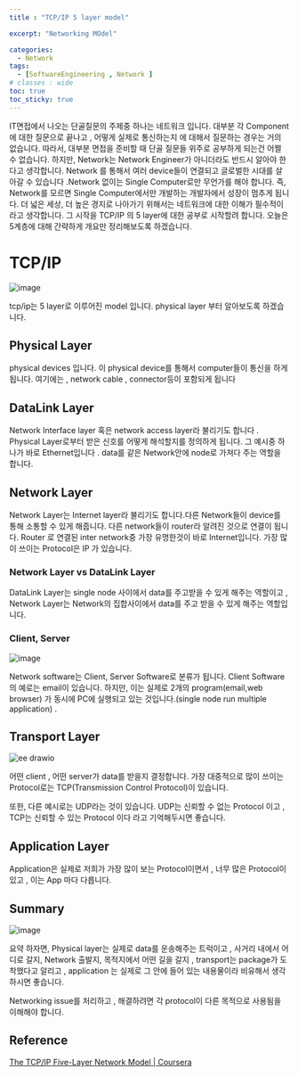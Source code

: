 ```yaml
---
title : "TCP/IP 5 layer model"

excerpt: "Networking MOdel"

categories:
  - Network
tags:
  - [SoftwareEngineering , Network ]
# classes : wide
toc: true
toc_sticky: true
---
```

IT면접에서 나오는 단골질문의 주제중 하나는 네트워크 입니다. 대부분 각 Component 에 대한 질문으로 끝나고 , 어떻게 실제로 통신하는지 에 대해서 질문하는 경우는 거의 없습니다. 따라서, 대부분 면접을 준비할 때 단골 질문들 위주로 공부하게 되는건 어쩔 수 없습니다. 하지만, Network는 Network Engineer가 아니더라도 반드시 알아야 한다고 생각합니다. Network 를 통해서 여러 device들이 연결되고 글로벌한 시대를  살아갈 수 있습니다 .Network 없이는 Single Computer로만 무언가를 해야 합니다. 즉, Network를 모르면 Single Computer에서만 개발하는 개발자에서 성장이 멈추게 됩니다. 더 넓은 세상, 더 높은 경지로 나아가기 위해서는 네트워크에 대한 이해가 필수적이라고 생각합니다. 그 시작을 TCP/IP 의 5 layer에 대한 공부로 시작할려 합니다. 오늘은 5계층에 대해 간략하게 개요만 정리해보도록 하겠습니다.

# TCP/IP

![image](https://user-images.githubusercontent.com/50165842/151263810-3d8975d7-ffee-42da-82cb-687e3fe391ee.png)

tcp/ip는 5 layer로 이루어진 model 입니다. physical layer 부터 알아보도록 하겠습니다. 

## Physical Layer

physical devices 입니다. 이 physical device를 통해서 computer들이 통신을 하게 됩니다. 여기에는 , network cable , connector등이 포함되게 됩니다 

## DataLink Layer

Network Interface layer 혹은 network access layer라 불리기도 합니다 . Physical Layer로부터 받은 신호를 어떻게 해석할지를 정의하게 됩니다.  그 예시중 하나가 바로 Ethernet입니다 . data를 같은 Network안에 node로 가져다 주는 역할을 합니다.

## Network Layer

Network Layer는 Internet layer라 불리기도 합니다.다른 Network들이 device를 통해 소통할 수 있게 해줍니다. 다른 network들이 router라 알려진 것으로 연결이 됩니다. Router 로 연결된 inter network중 가장 유명한것이 바로 Internet입니다. 가장 많이 쓰이는 Protocol은 IP 가 있습니다.

### Network Layer vs DataLink Layer

DataLink Layer는 single node 사이에서 data를 주고받을 수 있게 해주는 역할이고 , Network Layer는 Network의 집합사이에서 data를 주고 받을 수 있게 해주는 역할입니다.

### Client, Server

![image](https://user-images.githubusercontent.com/50165842/151264698-f57663b7-d5c2-4ac7-99e7-1abb4a18e626.png)

Network software는  Client, Server Software로 분류가 됩니다. Client Software의 예로는 email이 있습니다. 하지만, 이는 실제로 2개의 program(email,web browser) 가 동시에 PC에 실행되고 있는 것입니다.(single node run multiple application) . 

## Transport Layer

![ee drawio](https://user-images.githubusercontent.com/50165842/151265533-a45ade52-3b7f-4310-ada1-17319817db1d.png)

어떤 client , 어떤 server가 data를 받을지 결정합니다. 가장 대중적으로 많이 쓰이는 Protocol로는 TCP(Transmission Control Protocol)이 있습니다.

또한, 다른 예시로는 UDP라는 것이 있습니다. UDP는 신뢰할 수 없는 Protocol 이고 , TCP는 신뢰할 수 있는 Protocol 이다 라고 기억해두시면 좋습니다.



## Application Layer 

Application은 실제로 저희가 가장 많이 보는 Protocol이면서 , 너무 많은 Protocol이 있고 , 이는 App 마다 다릅니다. 



## Summary

![image](https://user-images.githubusercontent.com/50165842/151265796-f5e78ca9-b99a-4e71-8989-0aba94378a3c.png)

요약 하자면, Physical layer는 실제로 data를 운송해주는 트럭이고 , 사거리 내에서 어디로 갈지, Network 출발지, 목적지에서 어떤 길을 갈지 , transport는 package가 도착했다고 알리고 , application 는 실제로 그 안에 들어 있는 내용물이라 비유해서 생각하시면 좋습니다. 

Networking issue를 처리하고 , 해결하려면 각 protocol이 다른 목적으로 사용됨을 이해해야 합니다. 





## Reference

[The TCP/IP Five-Layer Network Model | Coursera](https://www.coursera.org/learn/computer-networking/lecture/BTLgy/the-tcp-ip-five-layer-network-model)

